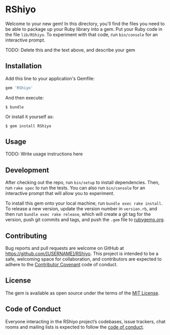 # RShiyo

Welcome to your new gem! In this directory, you'll find the files you need to be able to package up your Ruby library into a gem. Put your Ruby code in the file `lib/RShiyo`. To experiment with that code, run `bin/console` for an interactive prompt.

TODO: Delete this and the text above, and describe your gem

## Installation

Add this line to your application's Gemfile:

```ruby
gem 'RShiyo'
```

And then execute:

    $ bundle

Or install it yourself as:

    $ gem install RShiyo

## Usage

TODO: Write usage instructions here

## Development

After checking out the repo, run `bin/setup` to install dependencies. Then, run `rake spec` to run the tests. You can also run `bin/console` for an interactive prompt that will allow you to experiment.

To install this gem onto your local machine, run `bundle exec rake install`. To release a new version, update the version number in `version.rb`, and then run `bundle exec rake release`, which will create a git tag for the version, push git commits and tags, and push the `.gem` file to [rubygems.org](https://rubygems.org).

## Contributing

Bug reports and pull requests are welcome on GitHub at https://github.com/[USERNAME]/RShiyo. This project is intended to be a safe, welcoming space for collaboration, and contributors are expected to adhere to the [Contributor Covenant](http://contributor-covenant.org) code of conduct.

## License

The gem is available as open source under the terms of the [MIT License](https://opensource.org/licenses/MIT).

## Code of Conduct

Everyone interacting in the RShiyo project’s codebases, issue trackers, chat rooms and mailing lists is expected to follow the [code of conduct](https://github.com/[USERNAME]/RShiyo/blob/master/CODE_OF_CONDUCT.md).
